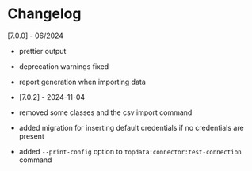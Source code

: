 # Changelog

[7.0.0] - 06/2024
- prettier output
- deprecation warnings fixed
- report generation when importing data

- [7.0.2] - 2024-11-04
- removed some classes and the csv import command
- added migration for inserting default credentials if no credentials are present
- added `--print-config` option to `topdata:connector:test-connection` command
